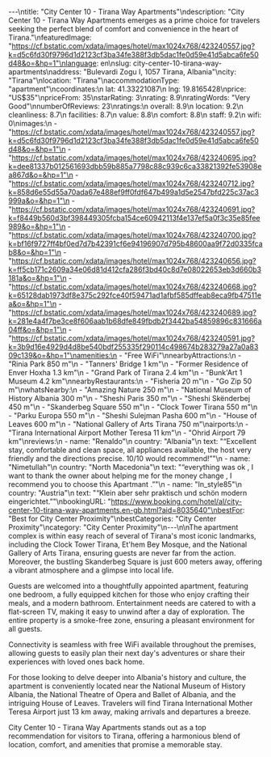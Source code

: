 ---\ntitle: "City Center 10 - Tirana Way Apartments"\ndescription: "City Center 10 - Tirana Way Apartments emerges as a prime choice for travelers seeking the perfect blend of comfort and convenience in the heart of Tirana."\nfeaturedImage: "https://cf.bstatic.com/xdata/images/hotel/max1024x768/423240557.jpg?k=d5c6fd30f9796d1d2123cf3ba34fe388f3db5dac1fe0d59e41d5abca6fe50d48&o=&hp=1"\nlanguage: en\nslug: city-center-10-tirana-way-apartments\naddress: "Bulevardi Zogu I, 1057 Tirana, Albania"\ncity: "Tirana"\nlocation: "Tirana"\naccommodationType: "apartment"\ncoordinates:\n  lat: 41.33221087\n  lng: 19.8165428\nprice: "US$35"\npriceFrom: 35\nstarRating: 3\nrating: 8.9\nratingWords: "Very Good"\nnumberOfReviews: 23\nratings:\n  overall: 8.9\n  location: 9.2\n  cleanliness: 8.7\n  facilities: 8.7\n  value: 8.8\n  comfort: 8.8\n  staff: 9.2\n  wifi: 0\nimages:\n  - "https://cf.bstatic.com/xdata/images/hotel/max1024x768/423240557.jpg?k=d5c6fd30f9796d1d2123cf3ba34fe388f3db5dac1fe0d59e41d5abca6fe50d48&o=&hp=1"\n  - "https://cf.bstatic.com/xdata/images/hotel/max1024x768/423240695.jpg?k=dee81337b012561693dbb59b885a7798c88c939c6ca33821392fe53908ea867d&o=&hp=1"\n  - "https://cf.bstatic.com/xdata/images/hotel/max1024x768/423240712.jpg?k=858d6e55d55a70ada67e488ef9ff0fdf647b499a1d5e2547bfd225c37ac3999a&o=&hp=1"\n  - "https://cf.bstatic.com/xdata/images/hotel/max1024x768/423240691.jpg?k=f8449b560d3bf398449305fcba154ce60942113f4e137ef5a0f3c35e85fee989&o=&hp=1"\n  - "https://cf.bstatic.com/xdata/images/hotel/max1024x768/423240700.jpg?k=bf16f9727ff4bf0ed7d7b42391cf6e94196907d795b48600aa9f72d0335fcab8&o=&hp=1"\n  - "https://cf.bstatic.com/xdata/images/hotel/max1024x768/423240656.jpg?k=ff5cb171c2609a34e06d81d412cfa286f3bd40c8d7e08022653eb3d660b3181a&o=&hp=1"\n  - "https://cf.bstatic.com/xdata/images/hotel/max1024x768/423240668.jpg?k=65128dab1973df8e375c292fce40f59471ad1afbf585dffeab8eca9fb47511ea&o=&hp=1"\n  - "https://cf.bstatic.com/xdata/images/hotel/max1024x768/423240689.jpg?k=281e4a4f7be3ce8f606aab1b68dfe849fbdb2f3442ba54859896c831666a04ff&o=&hp=1"\n  - "https://cf.bstatic.com/xdata/images/hotel/max1024x768/423240591.jpg?k=3b9d16e4929d4d8be540bdf255335f290114c498674b283279a27a0a8309c139&o=&hp=1"\namenities:\n  - "Free WiFi"\nnearbyAttractions:\n  - "Rinia Park 850 m"\n  - "Tanners' Bridge 1 km"\n  - "Former Residence of Enver Hoxha 1.3 km"\n  - "Grand Park of Tirana 2.4 km"\n  - "Bunk'Art 1 Museum 4.2 km"\nnearbyRestaurants:\n  - "Fisheria 20 m"\n  - "Go Zip 50 m"\nwhatsNearby:\n  - "Amazing Nature 250 m"\n  - "National Museum of History Albania 300 m"\n  - "Sheshi Paris 350 m"\n  - "Sheshi Skënderbej 450 m"\n  - "Skanderbeg Square 550 m"\n  - "Clock Tower Tirana 550 m"\n  - "Parku Europa 550 m"\n  - "Sheshi Sulejman Pasha 600 m"\n  - "House of Leaves 600 m"\n  - "National Gallery of Arts Tirana 750 m"\nairports:\n  - "Tirana International Airport Mother Teresa 11 km"\n  - "Ohrid Airport 79 km"\nreviews:\n  - name: "Renaldo"\n    country: "Albania"\n    text: "“Excellent stay, comfortable and clean space, all appliances available, the host very friendly and the directions precise. 10/10 would recommend!”"\n  - name: "Nimetullah"\n    country: "North Macedonia"\n    text: "“everything was ok , I want to thank the owner about helping me for the money change , I recommend you to choose this Apartmant .”"\n  - name: "In_style85"\n    country: "Austria"\n    text: "“Klein aber sehr praktisch und schön modern eingerichtet.”"\nbookingURL: "https://www.booking.com/hotel/al/city-center-10-tirana-way-apartments.en-gb.html?aid=8035640"\nbestFor: "Best for City Center Proximity"\nbestCategories: "City Center Proximity"\ncategory: "City Center Proximity"\n---\n\nThe apartment complex is within easy reach of several of Tirana's most iconic landmarks, including the Clock Tower Tirana, Et'hem Bey Mosque, and the National Gallery of Arts Tirana, ensuring guests are never far from the action. Moreover, the bustling Skanderbeg Square is just 600 meters away, offering a vibrant atmosphere and a glimpse into local life.

Guests are welcomed into a thoughtfully appointed apartment, featuring one bedroom, a fully equipped kitchen for those who enjoy crafting their meals, and a modern bathroom. Entertainment needs are catered to with a flat-screen TV, making it easy to unwind after a day of exploration. The entire property is a smoke-free zone, ensuring a pleasant environment for all guests.

Connectivity is seamless with free WiFi available throughout the premises, allowing guests to easily plan their next day's adventures or share their experiences with loved ones back home.

For those looking to delve deeper into Albania's history and culture, the apartment is conveniently located near the National Museum of History Albania, the National Theatre of Opera and Ballet of Albania, and the intriguing House of Leaves. Travelers will find Tirana International Mother Teresa Airport just 13 km away, making arrivals and departures a breeze.

City Center 10 - Tirana Way Apartments stands out as a top recommendation for visitors to Tirana, offering a harmonious blend of location, comfort, and amenities that promise a memorable stay.